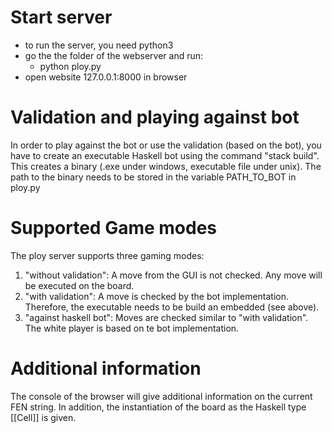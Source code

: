 # Start server
- to run the server, you need python3
- go the the folder of the webserver and run:
  - python ploy.py
- open website 127.0.0.1:8000 in browser

# Validation and playing against bot
In order to play against the bot or use the validation (based on the bot),
you have to create an executable Haskell bot using the command "stack build".
This creates a binary (.exe under windows, executable file under unix).
The path to the binary needs to be stored in the variable PATH_TO_BOT in ploy.py

# Supported Game modes
The ploy server supports three gaming modes:
1. "without validation": A move from the GUI is not checked. Any move will be executed on the board.
2. "with validation": A move is checked by the bot implementation. Therefore, the executable needs to be build an embedded (see above).
3. "against haskell bot": Moves are checked similar to "with validation". The white player is based on te bot implementation.

# Additional information
The console of the browser will give additional information on the current FEN string.
In addition, the instantiation of the board as the Haskell type [[Cell]] is given.